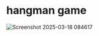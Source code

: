 # hangman game

![Screenshot 2025-03-18 084617](https://github.com/user-attachments/assets/ff390eba-8e75-419d-bff8-d77bc02df2da)
